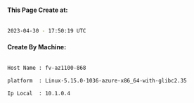 
   
#### This Page Create at:

```bash

2023-04-30 - 17:50:19 UTC

```

#### Create By Machine:

```bash

Host Name : fv-az1100-868

platform  : Linux-5.15.0-1036-azure-x86_64-with-glibc2.35

Ip Local  : 10.1.0.4

```


